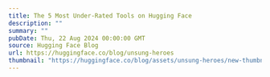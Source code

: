 ```yaml
---
title: The 5 Most Under-Rated Tools on Hugging Face
description: ""
summary: ""
pubDate: Thu, 22 Aug 2024 00:00:00 GMT
source: Hugging Face Blog
url: https://huggingface.co/blog/unsung-heroes
thumbnail: "https://huggingface.co/blog/assets/unsung-heroes/new-thumbnail.png"
---
```


